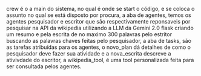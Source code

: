 crew é o a main do sistema, no qual é onde se start o código, e se coloca o assunto no qual se está disposto por procura, a aba de agentes, temos os agentes pesquisador e escritor 
que são respectivamente reponsaveis por pesquisar na API da wikipedia utilizando a LLM da Gemini 2.0 flask criando um resumo e pela escrita de no maximo 300 palavras pelo estritor
buscando as palavras chaves feitas pelo pesquisador, a aba de tasks, são as tarefas atribuídas para os agentes, o novo_plan dá detalhes de como o pesquisador deve fazer sua atividade e
a nova_escrita descreve a ativivdade do escritor, a wikipedia_tool, é uma tool personalizada feita para ser consultada pelos agentes.
